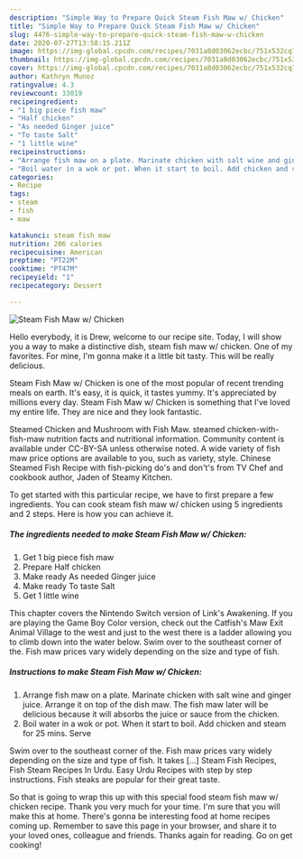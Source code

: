 ```yaml
---
description: "Simple Way to Prepare Quick Steam Fish Maw w/ Chicken"
title: "Simple Way to Prepare Quick Steam Fish Maw w/ Chicken"
slug: 4476-simple-way-to-prepare-quick-steam-fish-maw-w-chicken
date: 2020-07-27T13:58:15.211Z
image: https://img-global.cpcdn.com/recipes/7031a8d03062ecbc/751x532cq70/steam-fish-maw-w-chicken-recipe-main-photo.jpg
thumbnail: https://img-global.cpcdn.com/recipes/7031a8d03062ecbc/751x532cq70/steam-fish-maw-w-chicken-recipe-main-photo.jpg
cover: https://img-global.cpcdn.com/recipes/7031a8d03062ecbc/751x532cq70/steam-fish-maw-w-chicken-recipe-main-photo.jpg
author: Kathryn Munoz
ratingvalue: 4.3
reviewcount: 33019
recipeingredient:
- "1 big piece fish maw"
- "Half chicken"
- "As needed Ginger juice"
- "To taste Salt"
- "1 little wine"
recipeinstructions:
- "Arrange fish maw on a plate. Marinate chicken with salt wine and ginger juice. Arrange it on top of the dish maw. The fish maw later will be delicious because it will absorbs the juice or sauce from the chicken."
- "Boil water in a wok or pot. When it start to boil. Add chicken and steam for 25 mins. Serve"
categories:
- Recipe
tags:
- steam
- fish
- maw

katakunci: steam fish maw 
nutrition: 206 calories
recipecuisine: American
preptime: "PT22M"
cooktime: "PT47M"
recipeyield: "1"
recipecategory: Dessert

---
```



![Steam Fish Maw w/ Chicken](https://img-global.cpcdn.com/recipes/7031a8d03062ecbc/751x532cq70/steam-fish-maw-w-chicken-recipe-main-photo.jpg)

Hello everybody, it is Drew, welcome to our recipe site. Today, I will show you a way to make a distinctive dish, steam fish maw w/ chicken. One of my favorites. For mine, I'm gonna make it a little bit tasty. This will be really delicious.

Steam Fish Maw w/ Chicken is one of the most popular of recent trending meals on earth. It's easy, it is quick, it tastes yummy. It's appreciated by millions every day. Steam Fish Maw w/ Chicken is something that I've loved my entire life. They are nice and they look fantastic.

Steamed Chicken and Mushroom with Fish Maw. steamed chicken-with-fish-maw nutrition facts and nutritional information. Community content is available under CC-BY-SA unless otherwise noted. A wide variety of fish maw price options are available to you, such as variety, style. Chinese Steamed Fish Recipe with fish-picking do&#39;s and don&#39;t&#39;s from TV Chef and cookbook author, Jaden of Steamy Kitchen.


To get started with this particular recipe, we have to first prepare a few ingredients. You can cook steam fish maw w/ chicken using 5 ingredients and 2 steps. Here is how you can achieve it.

<!--inarticleads1-->

##### The ingredients needed to make Steam Fish Maw w/ Chicken:

1. Get 1 big piece fish maw
1. Prepare Half chicken
1. Make ready As needed Ginger juice
1. Make ready To taste Salt
1. Get 1 little wine


This chapter covers the Nintendo Switch version of Link&#39;s Awakening. If you are playing the Game Boy Color version, check out the Catfish&#39;s Maw Exit Animal Village to the west and just to the west there is a ladder allowing you to climb down into the water below. Swim over to the southeast corner of the. Fish maw prices vary widely depending on the size and type of fish. 

<!--inarticleads2-->

##### Instructions to make Steam Fish Maw w/ Chicken:

1. Arrange fish maw on a plate. Marinate chicken with salt wine and ginger juice. Arrange it on top of the dish maw. The fish maw later will be delicious because it will absorbs the juice or sauce from the chicken.
1. Boil water in a wok or pot. When it start to boil. Add chicken and steam for 25 mins. Serve


Swim over to the southeast corner of the. Fish maw prices vary widely depending on the size and type of fish. It takes […] Steam Fish Recipes, Fish Steam Recipes In Urdu. Easy Urdu Recipes with step by step instructions. Fish steaks are popular for their great taste. 

So that is going to wrap this up with this special food steam fish maw w/ chicken recipe. Thank you very much for your time. I'm sure that you will make this at home. There's gonna be interesting food at home recipes coming up. Remember to save this page in your browser, and share it to your loved ones, colleague and friends. Thanks again for reading. Go on get cooking!

